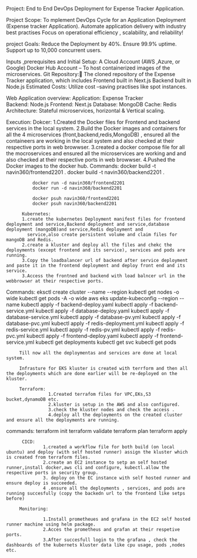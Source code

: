 Project:
End to End DevOps Deployment for Expense Tracker Application.

Project Scope:    To mplement DevOps Cycle for an  Application Deployment (Expense tracker Application).
                  Automate application delivery with industry best practises
                  Focus on operational efficiency , scalability, and reliability!

project Goals:    Reduce the Deployment by 40%.
                  Ensure 99.9% uptime.
                  Support up to 10,000 concurrent users.


Inputs ,prerequisites and Initial Setup:
                 A Cloud Account (AWS ,Azure, or Google)
                 Docker Hub Account – To host containerized images of the microservices.
                 Git Repository:	The cloned repository of the Expense Tracker application, which includes Frontend built in Next.js Backend built in Node.js
                 Estimated Costs: Utilize cost –saving practises like spot instances.

Web Application overview: Application:  Expense Tracker  
                                        Backend: Node.js
                                        Frontend: Next.js 
                                        Database: MongoDB
                                        Cache: Redis
                                        Architecture: Stateful microservices, horizontal & Vertical scaling.

Execution: 
           Dokcer:
           1.Created the Docker files for Frontend and backend services in the local system.
           2.Build the Docker images and containers for all the 4 microservices (front,backend,redis,MongoDB) , ensured all the containeers are working in the local system and also checked at 
             their respective ports in web browwser.
           3.created a docker compose file for all the mocroservices and ensured all the microservices are working and and also checked at their respective ports in web browwser.
           4.Pushed the Docker images to the docker hub.
Commands:     docker build -t navin360/frontend2201 .
              docker build -t navin360/backend2201 .

              docker run -d navin360/frontend2201
              docker run -d navin360/backend2201

              docker psuh navin360/frontend2201
              docker psuh navin360/backend2201

          Kubernetes:
          1.create the kubernetes Deployment manifest files for frontend deployment and service,Backend deployment and service,database deployment (mangoDB)and service,Redis deployment and 
            service,also create persistent volume and claim files for mangoDB and Redis.
          2.create a kluster and deploy all the files and chekc the deployments (except frontend and its service), services and pods are running.
          3.Copy the loadbalancer url of backend after service deployment and paste it in the frontend deployment and deploy front end and its service.
          3.Access the frontned and backend with load balncer url in the webbrowser at their respective ports.


Commands: eksctl create cluster --name <my-cluster> --region <region-code>
          kubectl get nodes -o wide
          kubectl get pods -A -o wide
          aws eks update-kubeconfig --region <region-code> --name <my-cluster>
          kubectl apply -f backend-deploy.yaml
          kubectl apply -f backend-service.yml
          kubectl apply -f database-deploy.yaml
          kubectl apply -f database-service.yml
          kubectl apply -f database-pv.yml
          kubectl apply -f database-pvc.yml
          kubectl apply -f redis-deployment.yml
          kubectl apply -f redis-service.yml
          kubectl apply -f redis-pv.yml
          kubectl apply -f redis-pvc.yml
          kubectl apply -f frontend-deploy.yaml
          kubectl apply -f frontend-service.yml
          kubectl get deployments 
          kubectl get svc
          kubectl get pods

         Till now all the deploymentas and services are done at local system.

         Infrasture for EKS kluster is created with terrform and then all the deployments which are done earlier will be re-deployed on the kluster.

         Terraform:
                    1.Created terrafom files for VPC,EKs,S3 bucket,dynamoDB etc.
                    2.kluster is setup in the AWS and also configured.
                    3.check the kluster nodes and check the access .
                    4.deploy all the deployments on the created cluster and ensure all the deployments are running.

commands: terraform init
          terraform validate
          terraform plan
          terraform apply
          
          
          CICD:      
                  1.created a workflow file for both build (on local ubuntu) and deploy (with self hosted runner) assign the kluster which is created from terraform files.
                  2.create an EC2 instance to setp an self hosted runner,install docker,aws cli and configure, kubectl.allow the respective ports in security group.
                  3. deploy on the EC instance with self hosted runner and ensure deploy is succeeded.
                  4 .ensure all the deployments , services, and pods are running succesfully (copy the backedn url to the frontend like setps before)

         Monitoring:

                  1.Install prometheues and grafana in the EC2 self hosted runner machine using helm package.
                  2.Acces the prometheus and grafan at their respetive ports.
                  3.After succesfull login to the grafana , check the dashboards of the kubernets kluster data like cpu usage, pods ,nodes etc.

                  

                    

